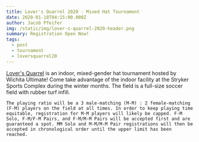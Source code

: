 ```yaml
---
title: Lover's Quarrel 2020 - Mixed Hat Tournament
date: 2020-01-18T04:15:00.000Z
author: Jacob Pfeifer
img: /static/img/lover-s-quarrel-2020-header.png
summary: Registration Open Now!
tags:
  - post
  - tournament
  - loversquarrel20
---
```

[Lover's Quarrel](https://ultimatecentral.com/en_us/e/lovers-quarrel-2020) is an indoor, mixed-gender hat tournament hosted by Wichita Ultimate! Come take advantage of the indoor facility at the Stryker Sports Complex during the winter months. The field is a full-size soccer field with rubber turf infill.

`The playing ratio will be a 3 male-matching (M-M) : 2 female-matching (F-M) players on the field at all times. In order to keep playing time equitable, registration for M-M players will likely be capped. F-M Solo, F-M/F-M Pairs, and F-M/M-M Pairs will be accepted first and are guaranteed a spot. MM Solo and M-M/M-M Pair registrations will then be accepted in chronological order until the upper limit has been reached.`
